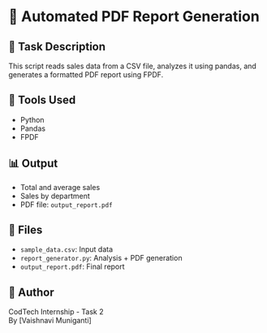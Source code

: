 # 📄 Automated PDF Report Generation

## 📌 Task Description
This script reads sales data from a CSV file, analyzes it using pandas, and generates a formatted PDF report using FPDF.

## 🔧 Tools Used
- Python
- Pandas
- FPDF

## 📊 Output
- Total and average sales
- Sales by department
- PDF file: `output_report.pdf`

## 📁 Files
- `sample_data.csv`: Input data
- `report_generator.py`: Analysis + PDF generation
- `output_report.pdf`: Final report

## 🧠 Author
CodTech Internship - Task 2  
By [Vaishnavi Muniganti]
